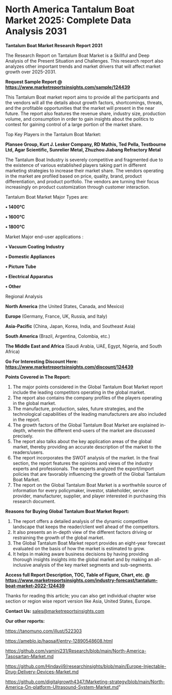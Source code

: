# North America Tantalum Boat Market 2025: Complete Data Analysis 2031

<strong>Tantalum Boat Market Research Report 2031</strong>

The Research Report on Tantalum Boat Market is a Skillful and Deep Analysis of the Present Situation and Challenges. This research report also analyzes other important trends and market drivers that will affect market growth over 2025-2031.

<strong>Request Sample Report @ <a href=https://www.marketreportsinsights.com/sample/124439>https://www.marketreportsinsights.com/sample/124439</a></strong>

This Tantalum Boat market report aims to provide all the participants and the vendors will all the details about growth factors, shortcomings, threats, and the profitable opportunities that the market will present in the near future. The report also features the revenue share, industry size, production volume, and consumption in order to gain insights about the politics to contest for gaining control of a large portion of the market share.

Top Key Players in the Tantalum Boat Market:

<strong>Plansee Group, Kurt J. Lesker Company, RD Mathis, Ted Pella, Testbourne Ltd, Agar Scientific, Sunrelier Metal, Zhuzhou Jiabang Refractory Metal</strong>

The Tantalum Boat Industry is severely competitive and fragmented due to the existence of various established players taking part in different marketing strategies to increase their market share. The vendors operating in the market are profiled based on price, quality, brand, product differentiation, and product portfolio. The vendors are turning their focus increasingly on product customization through customer interaction.

Tantalum Boat Market Major Types are:

<strong>• 1400°C

• 1600°C

• 1800°C</strong>

Market Major end-user applications :

<strong>• Vacuum Coating Industry

• Domestic Appliances

• Picture Tube

• Electrical Apparatus

• Other</strong>

Regional Analysis

</u><strong><b>North America</b></strong> (the United States, Canada, and Mexico)

<strong><b>Europe </b></strong>(Germany, France, UK, Russia, and Italy)

<strong><b>Asia-Pacific</b></strong> (China, Japan, Korea, India, and Southeast Asia)

<strong><b>South America</b></strong> (Brazil, Argentina, Colombia, etc.)

<strong><b>The Middle East and Africa</b></strong> (Saudi Arabia, UAE, Egypt, Nigeria, and South Africa)

<strong>Go For Interesting Discount Here: <a href=https://www.marketreportsinsights.com/discount/124439>https://www.marketreportsinsights.com/discount/124439</a></strong>

<strong>Points Covered in The Report:</strong>
<ol>
  <li>The major points considered in the Global Tantalum Boat Market report include the leading competitors operating in the global market.</li>
  <li>The report also contains the company profiles of the players operating in the global market.</li>
  <li>The manufacture, production, sales, future strategies, and the technological capabilities of the leading manufacturers are also included in the report.</li>
  <li>The growth factors of the Global Tantalum Boat Market are explained in-depth, wherein the different end-users of the market are discussed precisely.</li>
  <li>The report also talks about the key application areas of the global market, thereby providing an accurate description of the market to the readers/users.</li>
  <li>The report incorporates the SWOT analysis of the market. In the final section, the report features the opinions and views of the industry experts and professionals. The experts analyzed the export/import policies that are favorably influencing the growth of the Global Tantalum Boat Market.</li>
  <li>The report on the Global Tantalum Boat Market is a worthwhile source of information for every policymaker, investor, stakeholder, service provider, manufacturer, supplier, and player interested in purchasing this research document.</li>
</ol>
<strong>Reasons for Buying Global Tantalum Boat Market Report:</strong>

<ol>
  <li>The report offers a detailed analysis of the dynamic competitive landscape that keeps the reader/client well ahead of the competitors.</li>
  <li>It also presents an in-depth view of the different factors driving or restraining the growth of the global market.</li>
  <li>The Global Tantalum Boat Market report provides an eight-year forecast evaluated on the basis of how the market is estimated to grow.</li>
  <li>It helps in making aware business decisions by having providing thorough insights insights into the global market and by making an all-inclusive analysis of the key market segments and sub-segments.</li>
</ol>
<strong>Access full Report Description, TOC, Table of Figure, Chart, etc. @ <a href=https://www.marketreportsinsights.com/industry-forecast/tantalum-boat-market-2022-124439>https://www.marketreportsinsights.com/industry-forecast/tantalum-boat-market-2022-124439</a></strong>


Thanks for reading this article; you can also get individual chapter wise section or region wise report version like Asia, United States, Europe.

<strong>Contact Us:</strong>
sales@marketreportsinsights.com

<strong>Our other reports:</strong>

<a href=https://tanomuno.com/illust/522303>https://tanomuno.com/illust/522303</a>

<a href=https://ameblo.jp/haqsaif/entry-12890548608.html>https://ameblo.jp/haqsaif/entry-12890548608.html</a>

<a href=https://github.com/yamini231/Research/blob/main/North-America-Tasosartan-Market.md>https://github.com/yamini231/Research/blob/main/North-America-Tasosartan-Market.md</a>

<a href=https://github.com/Hindavii9/researchinsights/blob/main/Europe-Injectable-Drug-Delivery-Devices-Market.md>https://github.com/Hindavii9/researchinsights/blob/main/Europe-Injectable-Drug-Delivery-Devices-Market.md</a>

<a href=https://github.com/digitalgrowth4347/Marketing-strategy/blob/main/North-America-On-platform-Ultrasound-System-Market.md>https://github.com/digitalgrowth4347/Marketing-strategy/blob/main/North-America-On-platform-Ultrasound-System-Market.md</a>"
